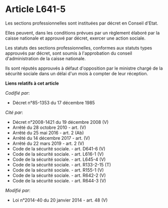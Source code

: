 # Article L641-5

Les sections professionnelles sont instituées par décret en Conseil d'Etat.

Elles peuvent, dans les conditions prévues par un règlement élaboré par la caisse nationale et approuvé par décret, exercer
une action sociale. 

Les statuts des sections professionnelles, conformes aux statuts types approuvés par décret, sont soumis à l'approbation du
conseil d'administration de la caisse nationale. 

Ils sont réputés approuvés à défaut d'opposition par le ministre chargé de la sécurité sociale dans un délai d'un mois à
compter de leur réception.

**Liens relatifs à cet article**

_Codifié par_:

  - Décret n°85-1353 du 17 décembre 1985

_Cité par_:

  - Décret n°2008-1421 du 19 décembre 2008 (V)
  - Arrêté du 28 octobre 2010 - art. (V)
  - Arrêté du 25 mai 2016 - art. 2 (Ab)
  - Arrêté du 14 décembre 2017 - art. (V)
  - Arrêté du 22 mars 2019 - art. 2 (V)
  - Code de la sécurité sociale. - art. D641-6 (V)
  - Code de la sécurité sociale. - art. L616-1 (V)
  - Code de la sécurité sociale. - art. L645-4 (V)
  - Code de la sécurité sociale. - art. R133-2-15 (T)
  - Code de la sécurité sociale. - art. R155-1 (V)
  - Code de la sécurité sociale. - art. R642-2 (V)
  - Code de la sécurité sociale. - art. R644-3 (V)

_Modifié par_:

  - Loi n°2014-40 du 20 janvier 2014 - art. 48 (V)
